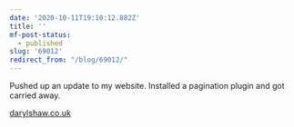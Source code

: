```yaml
---
date: '2020-10-11T19:10:12.882Z'
title: ''
mf-post-status:
  - published
slug: '69012'
redirect_from: "/blog/69012/"
---
```

Pushed up an update to my website. Installed a pagination plugin and got carried away.

[darylshaw.co.uk](https://darylshaw.co.uk)
